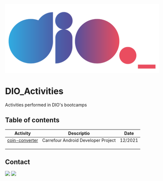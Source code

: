 <img alt="logo DIO.me" src="https://github.com/joaomhernandes/DIO_Activities/blob/main/Assets/dioLogo.png" style="width: 50%, height: auto, margin-left: auto, margin-left: auto" />

# DIO_Activities

Activities performed in DIO's bootcamps


## Table of contents

| Activity  | Descriptio  | Date |
|   ---     |     ---     |       ---        |
| [coin-converter](https://github.com/joaomhernandes/DIO_Activities/tree/main/Carrefour%20Android%20Developer/coin-converter-master) | Carrefour Android Developer Project | 12/2021 |
|           |             |                  |
|           |             |                  |
|           |             |                  |

## Contact

<a href="https://www.linkedin.com/in/joão-maurício-hernandes-carrenho/" target="_blank"><img src="https://img.shields.io/badge/-LinkedIn-%230077B5?style=for-the-badge&logo=linkedin&logoColor=white" target="_blank"></a> <a href="https://github.com/joaomhernandes" target="_blank"><img src="https://img.shields.io/github/followers/joaomhernandes?label=Joaomhernandes&style=for-the-badge" target="_blank"></a> 
